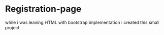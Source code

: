 # Registration-page
while i was leaning HTML with bootstrap implementation i created this small project.
